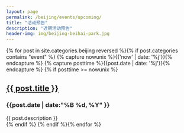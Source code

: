 ```yaml
---
layout: page
permalink: /beijing/events/upcoming/
title: "活动预告"
description: "近期活动预告"
header-img: img/beijing-beihai-park.jpg
---
```


<div class="tiles">
{% for post in site.categories.beijing reversed %}{% if post.categories contains "event" %}
    {% capture nowunix %}{{'now' | date: '%j'}}{% endcapture %}
    {% capture posttime %}{{post.date | date: '%j'}}{% endcapture %}
    {% if posttime >= nowunix %}
            <h2><a href="{{ post.url }}">{{ post.title }}</a></h2>
            <div class="title-desc"><h3>{{post.date | date:"%B %d, %Y" }}</h3></div>
            <div class="title-desc">{{ post.description }}</div>
    {% endif %}
{% endif %}{% endfor %}
</div><!-- /.tiles -->
